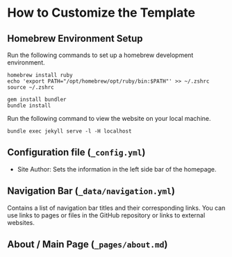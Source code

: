 # How to Customize the Template

## Homebrew Environment Setup

Run the following commands to set up a homebrew development environment.
```
homebrew install ruby
echo 'export PATH="/opt/homebrew/opt/ruby/bin:$PATH"' >> ~/.zshrc 
source ~/.zshrc

gem install bundler
bundle install
```

Run the following command to view the website on your local machine.
```
bundle exec jekyll serve -l -H localhost
```

## Configuration file (`_config.yml`)

- Site Author: Sets the information in the left side bar of the homepage.


## Navigation Bar (`_data/navigation.yml`)

Contains a list of navigation bar titles and their corresponding links. You can use links to pages or files in the GitHub repository or links to external websites.

## About / Main Page (`_pages/about.md`)